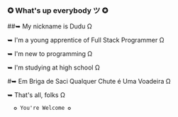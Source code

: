 ### ✪ What's up everybody ツ ✪

##➥ My nickname is Dudu Ω

➥ I'm a young apprentice of Full Stack Programmer Ω

➥ I'm new to programming Ω

➥ I'm studying at high school Ω

#➥  Em Briga de Saci Qualquer Chute é Uma Voadeira Ω

➥ That's all, folks Ω

      ✪ You're Welcome ✪
